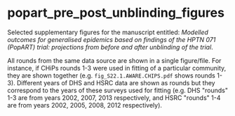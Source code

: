 # popart_pre_post_unblinding_figures

Selected supplementary figures for the manuscript entitled: *Modelled outcomes for generalised epidemics based on findings of the HPTN 071 (PopART) trial: projections from before and after unblinding of the trial*.  


All rounds from the same data source are shown in a single figure/file.  For instance, if CHiPs rounds 1-3 were used in fitting of a particular community, they are shown together (e.g. `fig_S22.1.AWARE.CHIPS.pdf` shows rounds 1-3).  Different years of DHS and HSRC data are shown as rounds but they correspond to the years of these surveys used for fitting (e.g. DHS "rounds" 1-3 are from years 2002, 2007, 2013 respectively, and HSRC "rounds" 1-4 are from years 2002, 2005, 2008, 2012 respectively).  

